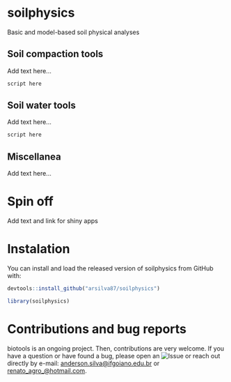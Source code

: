 # soilphysics
Basic and model-based soil physical analyses

## Soil compaction tools

Add text here...

```r
script here

```

## Soil water tools

Add text here...

```r
script here

```

## Miscellanea

Add text here...

# Spin off

Add text and link for shiny apps

# Instalation

You can install and load the released version of soilphysics from GitHub with:

```r
devtools::install_github("arsilva87/soilphysics")

library(soilphysics)
```


# Contributions and bug reports

biotools is an ongoing project. Then, contributions are very welcome. If you have a question or have found a bug, please open an ![Issue](https://github.com/arsilva87/soilphysics/issues) or reach out directly by e-mail: anderson.silva@ifgoiano.edu.br or renato_agro_@hotmail.com.
